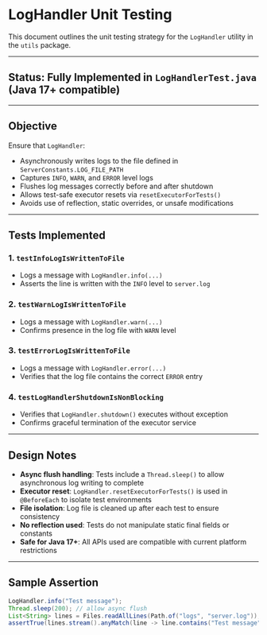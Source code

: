 # LogHandler Unit Testing

This document outlines the unit testing strategy for the `LogHandler` utility in the `utils` package.

---

## Status: Fully Implemented in `LogHandlerTest.java` (Java 17+ compatible)

---

## Objective

Ensure that `LogHandler`:

- Asynchronously writes logs to the file defined in `ServerConstants.LOG_FILE_PATH`
- Captures `INFO`, `WARN`, and `ERROR` level logs
- Flushes log messages correctly before and after shutdown
- Allows test-safe executor resets via `resetExecutorForTests()`
- Avoids use of reflection, static overrides, or unsafe modifications

---

## Tests Implemented

### 1. `testInfoLogIsWrittenToFile`
- Logs a message with `LogHandler.info(...)`
- Asserts the line is written with the `INFO` level to `server.log`

### 2. `testWarnLogIsWrittenToFile`
- Logs a message with `LogHandler.warn(...)`
- Confirms presence in the log file with `WARN` level

### 3. `testErrorLogIsWrittenToFile`
- Logs a message with `LogHandler.error(...)`
- Verifies that the log file contains the correct `ERROR` entry

### 4. `testLogHandlerShutdownIsNonBlocking`
- Verifies that `LogHandler.shutdown()` executes without exception
- Confirms graceful termination of the executor service

---

## Design Notes

- **Async flush handling**: Tests include a `Thread.sleep()` to allow asynchronous log writing to complete
- **Executor reset**: `LogHandler.resetExecutorForTests()` is used in `@BeforeEach` to isolate test environments
- **File isolation**: Log file is cleaned up after each test to ensure consistency
- **No reflection used**: Tests do not manipulate static final fields or constants
- **Safe for Java 17+**: All APIs used are compatible with current platform restrictions

---

## Sample Assertion

```java
LogHandler.info("Test message");
Thread.sleep(200); // allow async flush
List<String> lines = Files.readAllLines(Path.of("logs", "server.log"));
assertTrue(lines.stream().anyMatch(line -> line.contains("Test message")));
